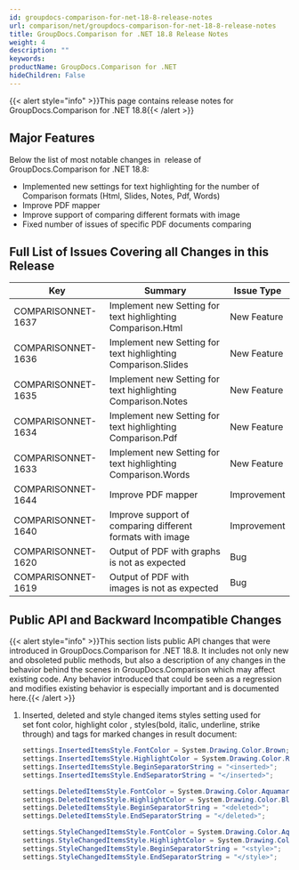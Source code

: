 ```yaml
---
id: groupdocs-comparison-for-net-18-8-release-notes
url: comparison/net/groupdocs-comparison-for-net-18-8-release-notes
title: GroupDocs.Comparison for .NET 18.8 Release Notes
weight: 4
description: ""
keywords: 
productName: GroupDocs.Comparison for .NET
hideChildren: False
---
```

{{< alert style="info" >}}This page contains release notes for GroupDocs.Comparison for .NET 18.8{{< /alert >}}

## Major Features

Below the list of most notable changes in  release of GroupDocs.Comparison for .NET 18.8:

*   Implemented new settings for text highlighting for the number of Comparison formats (Html, Slides, Notes, Pdf, Words)
*   Improve PDF mapper
*   Improve support of comparing different formats with image
*   Fixed number of issues of specific PDF documents comparing

## Full List of Issues Covering all Changes in this Release

| Key | Summary | Issue Type |
| --- | --- | --- |
| COMPARISONNET-1637 | Implement new Setting for text highlighting Comparison.Html | New Feature |
| COMPARISONNET-1636 | Implement new Setting for text highlighting Comparison.Slides | New Feature |
| COMPARISONNET-1635 | Implement new Setting for text highlighting Comparison.Notes | New Feature |
| COMPARISONNET-1634 | Implement new Setting for text highlighting Comparison.Pdf | New Feature |
| COMPARISONNET-1633 | Implement new Setting for text highlighting Comparison.Words | New Feature |
| COMPARISONNET-1644 | Improve PDF mapper | Improvement |
| COMPARISONNET-1640 | Improve support of comparing different formats with image | Improvement |
| COMPARISONNET-1620 | Output of PDF with graphs is not as expected | Bug |
| COMPARISONNET-1619 | Output of PDF with images is not as expected | Bug |

## Public API and Backward Incompatible Changes

{{< alert style="info" >}}This section lists public API changes that were introduced in GroupDocs.Comparison for .NET 18.8. It includes not only new and obsoleted public methods, but also a description of any changes in the behavior behind the scenes in GroupDocs.Comparison which may affect existing code. Any behavior introduced that could be seen as a regression and modifies existing behavior is especially important and is documented here.{{< /alert >}}

1.  Inserted, deleted and style changed items styles setting used for set font color, highlight color , styles(bold, italic, underline, strike through) and tags for marked changes in result document:
    
    ```csharp
    settings.InsertedItemsStyle.FontColor = System.Drawing.Color.Brown;
    settings.InsertedItemsStyle.HighlightColor = System.Drawing.Color.Red;
    settings.InsertedItemsStyle.BeginSeparatorString = "<inserted>";
    settings.InsertedItemsStyle.EndSeparatorString = "</inserted>";
    ```
    
    ```csharp
    settings.DeletedItemsStyle.FontColor = System.Drawing.Color.Aquamarine;
    settings.DeletedItemsStyle.HighlightColor = System.Drawing.Color.Blue;
    settings.DeletedItemsStyle.BeginSeparatorString = "<deleted>";
    settings.DeletedItemsStyle.EndSeparatorString = "</deleted>";
    ```
    
    ```csharp
    settings.StyleChangedItemsStyle.FontColor = System.Drawing.Color.Aqua;
    settings.StyleChangedItemsStyle.HighlightColor = System.Drawing.Color.Green;
    settings.StyleChangedItemsStyle.BeginSeparatorString = "<style>";
    settings.StyleChangedItemsStyle.EndSeparatorString = "</style>";
    ```
